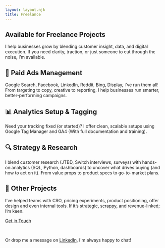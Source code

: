 ```yaml
---
layout: layout.njk
title: Freelance
---
```


<section class="max-w-3xl mx-auto py-12 px-4 sm:px-6 lg:px-8">
  <h1 class="text-3xl font-bold mb-6">Available for Freelance Projects</h1>
  <p class="mb-8 text-gray-700">I help businesses grow by blending customer insight, data, and digital execution. If you need clarity, traction, or just someone to cut through the noise, I’m available.</p>

  <div class="space-y-10">
    <div>
      <h2 class="text-xl font-semibold mb-2">🚀 Paid Ads Management</h2>
      <p class="text-gray-700">Google Search, Facebook, LinkedIn, Reddit, Bing, Display, I’ve run them all! From targeting to copy, creative to reporting, I help businesses run smarter, better-performing campaigns.</p>
    </div>
    <div>
        <h2 class="text-xl font-semibold mb-2">📊 Analytics Setup & Tagging</h2>
        <p class="text-gray-700">Need your tracking fixed (or started)? I offer clean, scalable setups using Google Tag Manager and GA4 (With full documentation and training).</p>
    </div>
    <div>
        <h2 class="text-xl font-semibold mb-2">🔍 Strategy & Research</h2>
        <p class="text-gray-700">I blend customer research (JTBD, Switch interviews, surveys) with hands-on analytics (SQL, Python, dashboards) to uncover what drives buying (and how to act on it). From value props to product specs to go-to-market plans.</p>
    </div>
    <div>
        <h2 class="text-xl font-semibold mb-2">🧠 Other Projects</h2>
        <p class="text-gray-700">I've helped teams with CRO, pricing experiments, product positioning, offer design and even internal tools. If it’s strategic, scrappy, and revenue-linked; I’m keen.</p>
    </div>
  </div>

  <div class="mt-8 text-center">
    <a
        href="/contact/"
        class="inline-block bg-blue-600 text-white font-medium px-6 py-3 rounded-md hover:bg-blue-700 transition"
    >
        Get in Touch
    </a>
    <p>&nbsp;</p>
    <p class="text-gray-700">Or drop me a message on <a href="https://www.linkedin.com/in/willsweet" class="underline text-blue-600 hover:text-blue-800">LinkedIn</a>, I'm always happy to chat!</p>
    </div>

</section>
